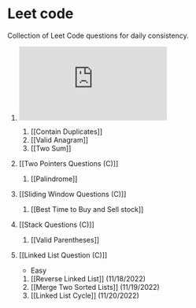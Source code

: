 # Leet code
Collection of Leet Code questions for daily consistency.

1. ![Array & Hashing Questions (C)](https://github.com/saquibsaifee/leetcode/blob/main/Array%20%26%20Hashing%20Questions%20(C).md)
	1. [[Contain Duplicates]]
	2. [[Valid Anagram]]
	3. [[Two Sum]]

2. [[Two Pointers Questions (C)]]
	1. [[Palindrome]]

3. [[Sliding Window Questions (C)]]
	1. [[Best Time to Buy and Sell stock]]

4. [[Stack Questions (C)]]
	1. [[Valid Parentheses]]

5. [[Linked List Question (C)]]
	- Easy
	1. [[Reverse Linked List]] (11/18/2022)
	2. [[Merge Two Sorted Lists]] (11/19/2022)
	3. [[Linked List Cycle]] (11/20/2022)




